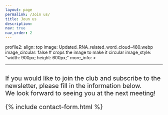 ```yaml
---
layout: page
permalink: /Join us/
title: Joun us
description:
nav: true
nav_order: 2
---
```


profile2:
  align: top
  image: Updated_RNA_related_word_cloud-480.webp
  image_circular: false # crops the image to make it circular
  image_style: "width: 900px; height: 600px;"
  more_info: > 
    <p></p>
    <p></p>
    
---
<br>
<span style="font-size: 20px;">
If you would like to join the club and subscribe to the newsletter, please fill in the information below. <br> We look forward to seeing you at the next meeting!

{% include contact-form.html %}



